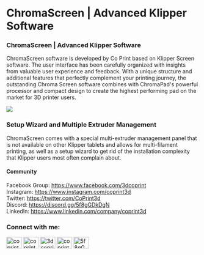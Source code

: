# ChromaScreen | Advanced Klipper Software

### ChromaScreen | Advanced Klipper Software

ChromaScreen software is developed by Co Print based on Klipper Screen software. The user interface has been carefully organized with insights from valuable user experience and feedback. With a unique structure and additional features that perfectly complement your printing journey, the outstanding Chroma Screen software combines with ChromaPad's powerful processor and compact design to create the highest performing pad on the market for 3D printer users.

<img src="/images/ChromaPad_Screens.jpg">

### Setup Wizard and Multiple Extruder Management

ChromaScreen comes with a special multi-extruder management panel that is not available on other Klipper tablets and allows for multi-filament printing, as well as a setup wizard to get rid of the installation complexity that Klipper users most often complain about.

#### Community
Facebook Group: https://www.facebook.com/3dcoprint<br/>
Instagram: https://www.instagram.com/coprint3d<br/>
Twitter: https://twitter.com/CoPrint3d<br/>
Discord: https://discord.gg/5f8gGDkDgN<br/>
LinkedIn: https://www.linkedin.com/company/coprint3d<br/>

<h3 align="left">Connect with me:</h3>
<p align="left">
<a href="https://twitter.com/coprint3d" target="blank"><img align="center" src="https://raw.githubusercontent.com/rahuldkjain/github-profile-readme-generator/master/src/images/icons/Social/twitter.svg" alt="coprint3d" height="30" width="40" /></a>
<a href="https://linkedin.com/in/coprint3d" target="blank"><img align="center" src="https://raw.githubusercontent.com/rahuldkjain/github-profile-readme-generator/master/src/images/icons/Social/linked-in-alt.svg" alt="coprint3d" height="30" width="40" /></a>
<a href="https://fb.com/3dcoprint" target="blank"><img align="center" src="https://raw.githubusercontent.com/rahuldkjain/github-profile-readme-generator/master/src/images/icons/Social/facebook.svg" alt="3dcoprint" height="30" width="40" /></a>
<a href="https://instagram.com/coprint3d" target="blank"><img align="center" src="https://raw.githubusercontent.com/rahuldkjain/github-profile-readme-generator/master/src/images/icons/Social/instagram.svg" alt="coprint3d" height="30" width="40" /></a>
<a href="https://discord.gg/5f8gGDkDgN" target="blank"><img align="center" src="https://raw.githubusercontent.com/rahuldkjain/github-profile-readme-generator/master/src/images/icons/Social/discord.svg" alt="5f8gGDkDgN" height="30" width="40" /></a>
</p>
